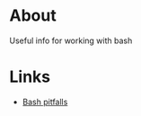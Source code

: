# About
Useful info for working with bash

# Links

* [Bash pitfalls](http://mywiki.wooledge.org/BashPitfalls)
